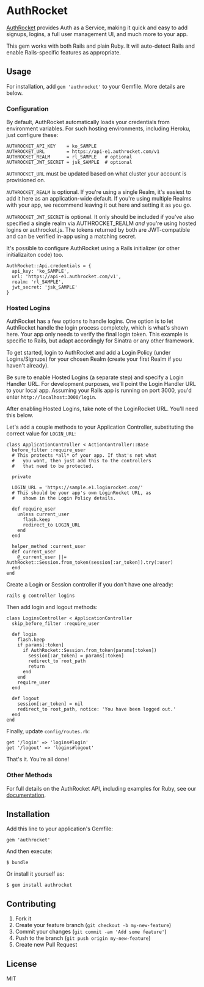 # AuthRocket

[AuthRocket](http://authrocket.com/) provides Auth as a Service, making it quick and easy to add signups, logins, a full user management UI, and much more to your app.

This gem works with both Rails and plain Ruby. It will auto-detect Rails and enable Rails-specific features as appropriate.


## Usage

For installation, add `gem 'authrocket'` to your Gemfile. More details are below.


### Configuration

By default, AuthRocket automatically loads your credentials from environment variables. For such hosting environments, including Heroku, just configure these:

    AUTHROCKET_API_KEY    = ko_SAMPLE
    AUTHROCKET_URL        = https://api-e1.authrocket.com/v1
    AUTHROCKET_REALM      = rl_SAMPLE   # optional
    AUTHROCKET_JWT_SECRET = jsk_SAMPLE  # optional

`AUTHROCKET_URL` must be updated based on what cluster your account is provisioned on.

`AUTHROCKET_REALM` is optional. If you're using a single Realm, it's easiest to add it here as an application-wide default. If you're using multiple Realms with your app, we recommend leaving it out here and setting it as you go.

`AUTHROCKET_JWT_SECRET` is optional. It only should be included if you've also specified a single realm via AUTHROCKET_REALM *and* you're using hosted logins or authrocket.js. The tokens returned by both are JWT-compatible and can be verified in-app using a matching secret.

It's possible to configure AuthRocket using a Rails initializer (or other initializaiton code) too.

    AuthRocket::Api.credentials = {
      api_key: 'ko_SAMPLE',
      url: 'https://api-e1.authrocket.com/v1',
      realm: 'rl_SAMPLE',
      jwt_secret: 'jsk_SAMPLE'
    }


### Hosted Logins

AuthRocket has a few options to handle logins. One option is to let AuthRocket handle the login process completely, which is what's shown here. Your app only needs to verify the final login token. This example is specific to Rails, but adapt accordingly for Sinatra or any other framework.

To get started, login to AuthRocket and add a Login Policy (under Logins/Signups) for your chosen Realm (create your first Realm if you haven't already). 

Be sure to enable Hosted Logins (a separate step) and specify a Login Handler URL. For development purposes, we'll point the Login Handler URL to your local app. Assuming your Rails app is running on port 3000, you'd enter `http://localhost:3000/login`.

After enabling Hosted Logins, take note of the LoginRocket URL. You'll need this below.

Let's add a couple methods to your Application Controller, substituting the correct value for `LOGIN_URL`:

    class ApplicationController < ActionController::Base
      before_filter :require_user
      # This protects *all* of your app. If that's not what
      #   you want, then just add this to the controllers
      #   that need to be protected.

      private

      LOGIN_URL = 'https://sample.e1.loginrocket.com/'
      # This should be your app's own LoginRocket URL, as
      #   shown in the Login Policy details.

      def require_user
        unless current_user
          flash.keep
          redirect_to LOGIN_URL
        end
      end

      helper_method :current_user
      def current_user
        @_current_user ||= AuthRocket::Session.from_token(session[:ar_token]).try(:user)
      end
    end

Create a Login or Session controller if you don't have one already:

    rails g controller logins

Then add login and logout methods:

    class LoginsController < ApplicationController
      skip_before_filter :require_user

      def login
        flash.keep
        if params[:token]
          if AuthRocket::Session.from_token(params[:token])
            session[:ar_token] = params[:token]
            redirect_to root_path
            return
          end
        end
        require_user
      end

      def logout
        session[:ar_token] = nil
        redirect_to root_path, notice: 'You have been logged out.'
      end
    end

Finally, update `config/routes.rb`:

    get '/login' => 'logins#login'
    get '/logout' => 'logins#logout'

That's it. You're all done!


### Other Methods

For full details on the AuthRocket API, including examples for Ruby, see our [documentation](http://authrocket.com/docs).


## Installation

Add this line to your application's Gemfile:

    gem 'authrocket'

And then execute:

    $ bundle

Or install it yourself as:

    $ gem install authrocket


## Contributing

1. Fork it
2. Create your feature branch (`git checkout -b my-new-feature`)
3. Commit your changes (`git commit -am 'Add some feature'`)
4. Push to the branch (`git push origin my-new-feature`)
5. Create new Pull Request


## License

MIT
